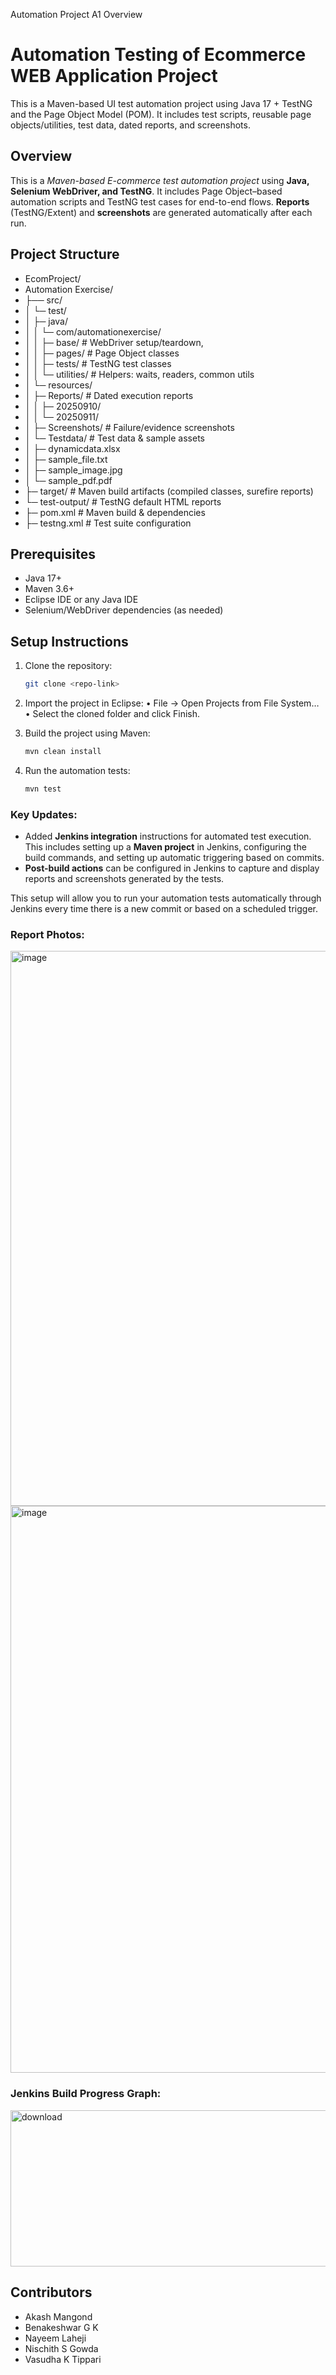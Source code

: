 Automation Project A1
Overview
# Automation Testing of Ecommerce WEB Application Project

This is a Maven-based UI test automation project using Java 17 + TestNG and the Page Object Model (POM).
It includes test scripts, reusable page objects/utilities, test data, dated reports, and screenshots.
## Overview
This is a *Maven-based E-commerce test automation project* using **Java, Selenium WebDriver, and TestNG**.
It includes Page Object–based automation scripts and TestNG test cases for end-to-end flows.
**Reports** (TestNG/Extent) and **screenshots** are generated automatically after each run.


## Project Structure


- EcomProject/
- Automation Exercise/
- ├── src/                  
- │    └─ test/                 
- │    ├─ java/         
- │    │  └─ com/automationexercise/
- │    │  ├─ base/                                                     # WebDriver setup/teardown, 
- │    │  ├─ pages/                                                    # Page Object classes
- │    │  ├─ tests/                                                    # TestNG test classes
- │    │  └─ utilities/                                                # Helpers: waits, readers, common utils
- │    └─ resources/           
- │    ├─ Reports/ # Dated execution reports
- │    │ ├─ 20250910/       
- │    │ └─ 20250911/
- │    ├─ Screenshots/                                                 # Failure/evidence screenshots
- │    └─ Testdata/                                                    # Test data & sample assets
- │    ├─ dynamicdata.xlsx                                                 
- │    ├─ sample_file.txt
- │    ├─ sample_image.jpg
- │    └─ sample_pdf.pdf
- ├─ target/                                                            # Maven build artifacts (compiled classes, surefire reports)
- └─ test-output/                                                       # TestNG default HTML reports
- ├─ pom.xml                                                            # Maven build & dependencies
- ├─ testng.xml                                                         # Test suite configuration



## Prerequisites
- Java 17+  
- Maven 3.6+  
- Eclipse IDE or any Java IDE  
- Selenium/WebDriver dependencies (as needed)


## Setup Instructions
1. Clone the repository:
   ```bash
   git clone <repo-link>


2.	Import the project in Eclipse:
	•	File → Open Projects from File System…
	•	Select the cloned folder and click Finish.
3.	Build the project using Maven:

    ``` bash
    mvn clean install

4.	Run the automation tests:

    ```bash
    mvn test


### Key Updates:
- Added **Jenkins integration** instructions for automated test execution. This includes setting up a **Maven project** in Jenkins, configuring the build commands, and setting up automatic triggering based on commits.
- **Post-build actions** can be configured in Jenkins to capture and display reports and screenshots generated by the tests.

This setup will allow you to run your automation tests automatically through Jenkins every time there is a new commit or based on a scheduled trigger.

### Report Photos:
<img width="1910" height="888" alt="image" src="https://github.com/user-attachments/assets/7a184485-987a-46c6-861a-f65a5b201ef4" />
<img width="1894" height="907" alt="image" src="https://github.com/user-attachments/assets/799da1b8-9db7-4272-90a8-c78d13feed91" />

### Jenkins Build Progress Graph:
<img width="625" height="250" alt="download" src="https://github.com/user-attachments/assets/e3b54e48-ec17-48d5-b884-9071d425306b" />




## Contributors
-   Akash Mangond 
-	Benakeshwar G K
-	Nayeem Laheji
-	Nischith S Gowda
-	Vasudha K Tippari
